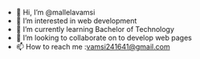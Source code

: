 - 👋 Hi, I’m @mallelavamsi
- 👀 I’m interested in web development
- 🌱 I’m currently learning Bachelor of Technology
- 💞️ I’m looking to collaborate on to develop web pages
- 📫 How to reach me :vamsi241641@gmail.com

<!---
mallelavamsi/mallelavamsi is a ✨ special ✨ repository because its `README.md` (this file) appears on your GitHub profile.
You can click the Preview link to take a look at your changes.
--->
